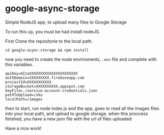 # google-async-storage
Simple NodeJS app, to upload many files to Google Storage

To run this up, you must be had install nodeJS.

First Clone the repositorie to the local path. 

`cd google-async-storage && npm install`

now you need to create the node envirioments, `.env` file and complete with this variables.

```
apiKey=AIzaXXXXXXXXXXXXXXXXXXXXXX
authDomain=XXXXXXXXX.firebaseapp.com
projectId=XXXXXXXXXXX
storageBucket=XXXXXXXXXX.appspot.com
keyFile=./service-account-credentials.json
pathToUpload=/sku
localPath=/images
```

then to start, run node index.js and the app, goes to read all the images files into your local path, and upload to google storage. 
when this proccess finished, you have a new json file with the url of files uploaded

Have a nice work! 
